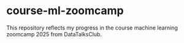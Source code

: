 # course-ml-zoomcamp

This repository reflects my progress in the course machine learning zoomcamp 2025 from DataTalksClub.
